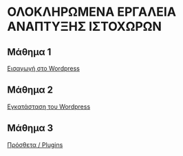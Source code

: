 # ΟΛΟΚΛΗΡΩΜΕΝΑ ΕΡΓΑΛΕΙΑ ΑΝΑΠΤΥΞΗΣ ΙΣΤΟΧΩΡΩΝ

## Μάθημα 1
[Εισαγωγή στο Wordpress](https://docs.google.com/document/d/1Eqk-9FyGESuqIfra2_FDKLbfNUxZ8IPqP8pWq_E2RlU/edit#heading=h.d2u4tucs4d3i)

## Μάθημα 2
[Εγκατάσταση του Wordpress](https://docs.google.com/document/d/1u-rP8j5jhIfxaSePhjqZAci8QW66R2IW-bXjQYl1PP0/edit?usp=sharing)

## Μάθημα 3
[Πρόσθετα / Plugins](https://docs.google.com/document/d/1mDtVOaQEtzJVW2VZSvmjaTBQMAidYm1vjqj7Yru400I/edit?usp=sharing)
